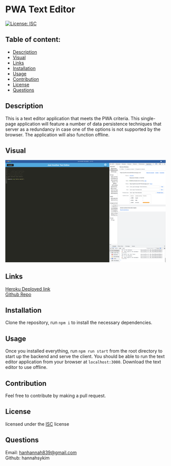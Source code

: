 
# PWA Text Editor

[![License: ISC](https://img.shields.io/badge/License-ISC-blue.svg)](https://opensource.org/licenses/ISC)

## Table of content: 

- [Description](#description)
- [Visual](#visual)
- [Links](#links)
- [Installation](#installation)
- [Usage](#usage)
- [Contribution](#contribution)
- [License](#license)
- [Questions](#questions)

## Description <a id="description"></a>

This is a text editor application that meets the PWA criteria. This single-page application will feature a number of data persistence techniques that server as a redundancy in case one of the options is not supported by the browser. The application will also function offline. 
## Visual <a id="visual"></a>

![PWA Text Editor working screenshot](./Assets/Screen%20Shot%202023-02-19%20at%201.38.46%20PM.png)

## Links <a id="links"></a>
[Heroku Deployed link](https://hw19-text-editor-021923.herokuapp.com/)
<br>
[Github Repo](https://github.com/hannahsykim/PWA-texteditor)

## Installation <a id="installation"></a>

Clone the repository, run ```npm i``` to install the necessary dependencies.

## Usage <a id="usage"></a>

Once you  installed everything, run ```npm run start``` from the root directory to start up the backend and serve the client. You should be able to run the text editor application from your browser at ```localhost:3000```. Download the text editor to use offline.

## Contribution <a id="contribution"></a>

  Feel free to contribute by making a pull request.
  
## License <a id="license"></a>

  licensed under the [ISC](https://opensource.org/licenses/ISC) license

## Questions <a id="questions"></a>

  Email: hanhannah839@gmail.com
  <br>
  Github: hannahsykim

